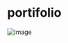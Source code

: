 # portifolio
![image](https://github.com/user-attachments/assets/ebba82c2-3318-459c-9348-0acc071c773e)

